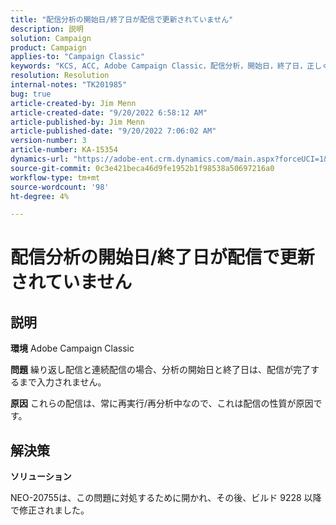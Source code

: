 ```yaml
---
title: "配信分析の開始日/終了日が配信で更新されていません"
description: 説明
solution: Campaign
product: Campaign
applies-to: "Campaign Classic"
keywords: "KCS, ACC, Adobe Campaign Classic，配信分析，開始日，終了日，正しく更新されない，定期配信，連続配信， NEO-20755"
resolution: Resolution
internal-notes: "TK201985"
bug: true
article-created-by: Jim Menn
article-created-date: "9/20/2022 6:58:12 AM"
article-published-by: Jim Menn
article-published-date: "9/20/2022 7:06:02 AM"
version-number: 3
article-number: KA-15354
dynamics-url: "https://adobe-ent.crm.dynamics.com/main.aspx?forceUCI=1&pagetype=entityrecord&etn=knowledgearticle&id=cc2bdd93-b138-ed11-9db1-0022480866ad"
source-git-commit: 0c3e421beca46d9fe1952b1f98538a50697216a0
workflow-type: tm+mt
source-wordcount: '98'
ht-degree: 4%

---
```


# 配信分析の開始日/終了日が配信で更新されていません

## 説明


<b>環境</b>
Adobe Campaign Classic

<b>問題</b>
繰り返し配信と連続配信の場合、分析の開始日と終了日は、配信が完了するまで入力されません。

<b>原因</b>
これらの配信は、常に再実行/再分析中なので、これは配信の性質が原因です。


## 解決策


<b>ソリューション</b>

NEO-20755は、この問題に対処するために開かれ、その後、ビルド 9228 以降で修正されました。
